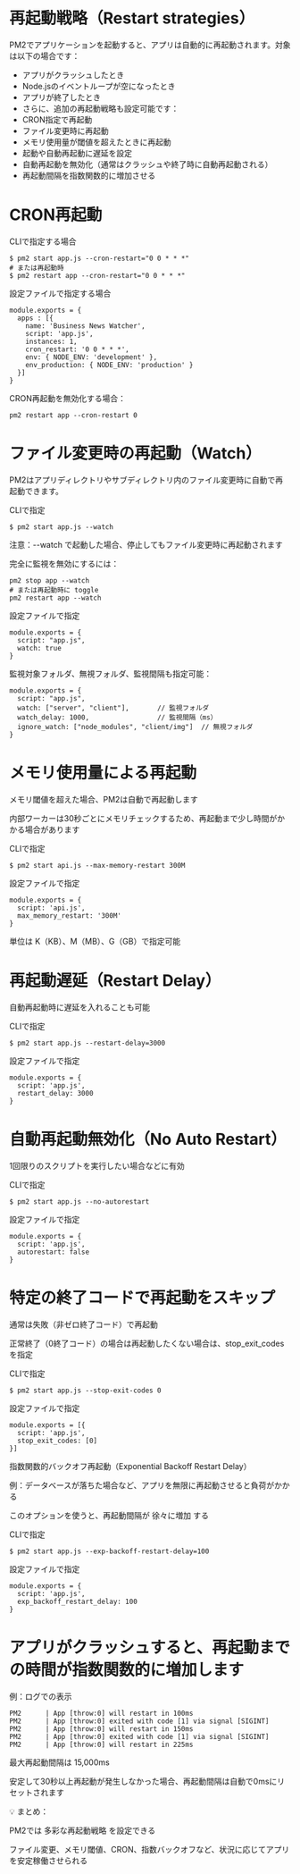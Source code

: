 # 再起動戦略（Restart strategies）

PM2でアプリケーションを起動すると、アプリは自動的に再起動されます。対象は以下の場合です：

- アプリがクラッシュしたとき
- Node.jsのイベントループが空になったとき
- アプリが終了したとき
- さらに、追加の再起動戦略も設定可能です：
- CRON指定で再起動
- ファイル変更時に再起動
- メモリ使用量が閾値を超えたときに再起動
- 起動や自動再起動に遅延を設定
- 自動再起動を無効化（通常はクラッシュや終了時に自動再起動される）
- 再起動間隔を指数関数的に増加させる

# CRON再起動
CLIで指定する場合
```
$ pm2 start app.js --cron-restart="0 0 * * *"
# または再起動時
$ pm2 restart app --cron-restart="0 0 * * *"
```
設定ファイルで指定する場合
```
module.exports = {
  apps : [{
    name: 'Business News Watcher',
    script: 'app.js',
    instances: 1,
    cron_restart: '0 0 * * *',
    env: { NODE_ENV: 'development' },
    env_production: { NODE_ENV: 'production' }
  }]
}
```

CRON再起動を無効化する場合：
```
pm2 restart app --cron-restart 0
```
# ファイル変更時の再起動（Watch）

PM2はアプリディレクトリやサブディレクトリ内のファイル変更時に自動で再起動できます。

CLIで指定
```
$ pm2 start app.js --watch
```

注意：--watch で起動した場合、停止してもファイル変更時に再起動されます

完全に監視を無効にするには：
```
pm2 stop app --watch
# または再起動時に toggle
pm2 restart app --watch
```
設定ファイルで指定
```
module.exports = {
  script: "app.js",
  watch: true
}
```

監視対象フォルダ、無視フォルダ、監視間隔も指定可能：
```
module.exports = {
  script: "app.js",
  watch: ["server", "client"],       // 監視フォルダ
  watch_delay: 1000,                 // 監視間隔（ms）
  ignore_watch: ["node_modules", "client/img"]  // 無視フォルダ
}
```
# メモリ使用量による再起動

メモリ閾値を超えた場合、PM2は自動で再起動します

内部ワーカーは30秒ごとにメモリチェックするため、再起動まで少し時間がかかる場合があります

CLIで指定
```
$ pm2 start api.js --max-memory-restart 300M
```
設定ファイルで指定
```
module.exports = {
  script: 'api.js',
  max_memory_restart: '300M'
}
```

単位は K（KB）、M（MB）、G（GB）で指定可能

# 再起動遅延（Restart Delay）

自動再起動時に遅延を入れることも可能

CLIで指定
```
$ pm2 start app.js --restart-delay=3000
```
設定ファイルで指定
```
module.exports = {
  script: 'app.js',
  restart_delay: 3000
}
```
# 自動再起動無効化（No Auto Restart）

1回限りのスクリプトを実行したい場合などに有効

CLIで指定
```
$ pm2 start app.js --no-autorestart
```
設定ファイルで指定
```
module.exports = {
  script: 'app.js',
  autorestart: false
}
```
  
# 特定の終了コードで再起動をスキップ

通常は失敗（非ゼロ終了コード）で再起動

正常終了（0終了コード）の場合は再起動したくない場合は、stop_exit_codes を指定

CLIで指定
```
$ pm2 start app.js --stop-exit-codes 0
```
設定ファイルで指定
```
module.exports = [{
  script: 'app.js',
  stop_exit_codes: [0]
}]
```
指数関数的バックオフ再起動（Exponential Backoff Restart Delay）

例：データベースが落ちた場合など、アプリを無限に再起動させると負荷がかかる

このオプションを使うと、再起動間隔が 徐々に増加 する

CLIで指定
```
$ pm2 start app.js --exp-backoff-restart-delay=100
```
設定ファイルで指定
```
module.exports = {
  script: 'app.js',
  exp_backoff_restart_delay: 100
}
```

# アプリがクラッシュすると、再起動までの時間が指数関数的に増加します

例：ログでの表示
```
PM2      | App [throw:0] will restart in 100ms
PM2      | App [throw:0] exited with code [1] via signal [SIGINT]
PM2      | App [throw:0] will restart in 150ms
PM2      | App [throw:0] exited with code [1] via signal [SIGINT]
PM2      | App [throw:0] will restart in 225ms
```

最大再起動間隔は 15,000ms

安定して30秒以上再起動が発生しなかった場合、再起動間隔は自動で0msにリセットされます

💡 まとめ：

PM2では 多彩な再起動戦略 を設定できる

ファイル変更、メモリ閾値、CRON、指数バックオフなど、状況に応じてアプリを安定稼働させられる